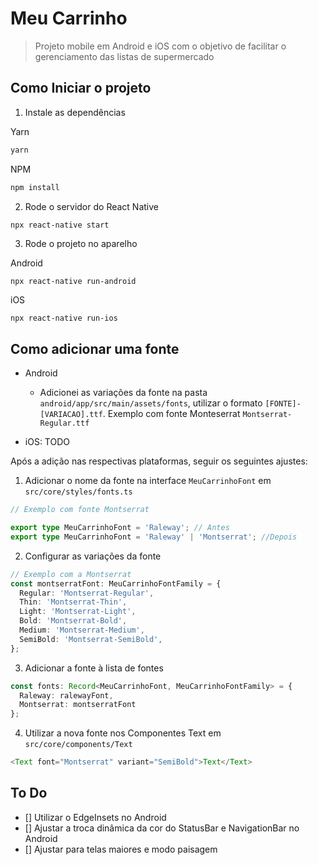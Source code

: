 # Meu Carrinho

> Projeto mobile em Android e iOS com o objetivo de facilitar o gerenciamento das listas de supermercado

## Como Iniciar o projeto

1. Instale as dependências

Yarn
```bash
yarn
```

NPM
```bash
npm install
```

2. Rode o servidor do React Native
```bash
npx react-native start
```

3. Rode o projeto no aparelho

Android
```
npx react-native run-android
```

iOS
```
npx react-native run-ios
```

## Como adicionar uma fonte
- Android
  - Adicionei as variações da fonte na pasta `android/app/src/main/assets/fonts`, utilizar o formato `[FONTE]-[VARIACAO].ttf`. Exemplo com fonte Monteserrat `Montserrat-Regular.ttf`

- iOS: TODO

Após a adição nas respectivas plataformas, seguir os seguintes ajustes:
1. Adicionar o nome da fonte na interface `MeuCarrinhoFont` em `src/core/styles/fonts.ts`
```typescript
// Exemplo com fonte Montserrat

export type MeuCarrinhoFont = 'Raleway'; // Antes
export type MeuCarrinhoFont = 'Raleway' | 'Montserrat'; //Depois
```
2. Configurar as variações da fonte
```typescript
// Exemplo com a Montserrat
const montserratFont: MeuCarrinhoFontFamily = {
  Regular: 'Montserrat-Regular',
  Thin: 'Montserrat-Thin',
  Light: 'Montserrat-Light',
  Bold: 'Montserrat-Bold',
  Medium: 'Montserrat-Medium',
  SemiBold: 'Montserrat-SemiBold',
};
```

3. Adicionar a fonte à lista de fontes
```typescript
const fonts: Record<MeuCarrinhoFont, MeuCarrinhoFontFamily> = {
  Raleway: ralewayFont,
  Montserrat: montserratFont
};
```

4. Utilizar a nova fonte nos Componentes Text em `src/core/components/Text`
```javascript
<Text font="Montserrat" variant="SemiBold">Text</Text>
```

## To Do
- [] Utilizar o EdgeInsets no Android
- [] Ajustar a troca dinâmica da cor do StatusBar e NavigationBar no Android
- [] Ajustar para telas maiores e modo paisagem